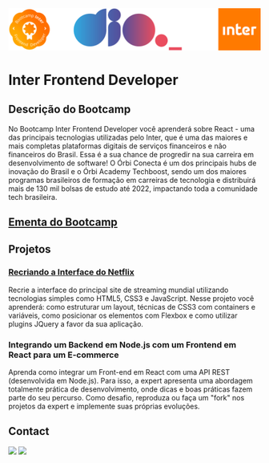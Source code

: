 <img alt="logo Bootcamp Inter Frontend Developer" src="https://github.com/joaomhernandes/DIO_Activities/blob/main/Assets/InterFrontendDeveloper.svg" style="width: 100%, height: auto, margin-left: auto, margin-left: auto" />

# Inter Frontend Developer

## Descrição do Bootcamp

No Bootcamp Inter Frontend Developer você aprenderá sobre React - uma das principais tecnologias utilizadas pelo Inter, que é uma das maiores e mais completas plataformas digitais de serviços financeiros e não financeiros do Brasil. Essa é a sua chance de progredir na sua carreira em desenvolvimento de software! O Órbi Conecta é um dos principais hubs de inovação do Brasil e o Órbi Academy Techboost, sendo um dos maiores programas brasileiros de formação em carreiras de tecnologia e distribuirá mais de 130 mil bolsas de estudo até 2022, impactando toda a comunidade tech brasileira.

## [Ementa do Bootcamp](https://github.com/joaomhernandes/DIO_Activities/blob/main/Assets/ementaInterFrontendDeveloper.md)

## Projetos

### [Recriando a Interface do Netflix](https://github.com/joaomhernandes/netflix-clone)

Recrie a interface do principal site de streaming mundial utilizando tecnologias simples como HTML5, CSS3 e JavaScript. Nesse projeto você aprenderá: como estruturar um layout, técnicas de CSS3 com containers e variáveis, como posicionar os elementos com Flexbox e como utilizar plugins JQuery a favor da sua aplicação.

### Integrando um Backend em Node.js com um Frontend em React para um E-commerce

Aprenda como integrar um Front-end em React com uma API REST (desenvolvida em Node.js). Para isso, a expert apresenta uma abordagem totalmente prática de desenvolvimento, onde dicas e boas práticas fazem parte do seu percurso. Como desafio, reproduza ou faça um "fork" nos projetos da expert e implemente suas próprias evoluções.


## Contact

<a href="https://www.linkedin.com/in/joão-maurício-hernandes-carrenho/" target="_blank"><img src="https://img.shields.io/badge/-LinkedIn-%230077B5?style=for-the-badge&logo=linkedin&logoColor=white" target="_blank"></a> <a href="https://github.com/joaomhernandes" target="_blank"><img src="https://img.shields.io/github/followers/joaomhernandes?label=Joaomhernandes&style=for-the-badge" target="_blank"></a> 